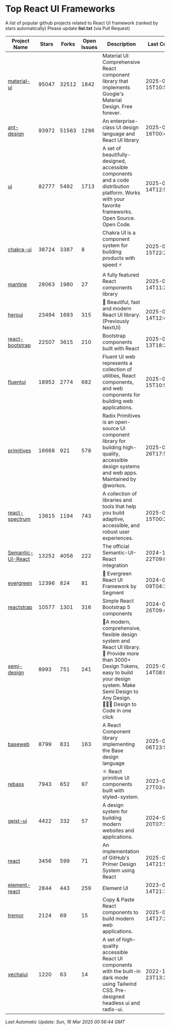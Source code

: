 # Top React UI Frameworks

A list of popular github projects related to React UI framework (ranked by stars automatically)
Please update **list.txt** (via Pull Request)

| Project Name | Stars | Forks | Open Issues | Description | Last Commit |
| ------------ | ----- | ----- | ----------- | ----------- | ----------- |
| [material-ui](https://github.com/mui/material-ui) |95047|32512|1842|Material UI: Comprehensive React component library that implements Google&#39;s Material Design. Free forever.|2025-03-15T10:52:57Z|
| [ant-design](https://github.com/ant-design/ant-design) |93972|51563|1296|An enterprise-class UI design language and React UI library|2025-03-16T00:44:55Z|
| [ui](https://github.com/shadcn-ui/ui) |82777|5492|1713|A set of beautifully-designed, accessible components and a code distribution platform. Works with your favorite frameworks. Open Source. Open Code.|2025-03-14T12:54:47Z|
| [chakra-ui](https://github.com/chakra-ui/chakra-ui) |38724|3387|8|Chakra UI is a component system for building products with speed ⚡️|2025-03-15T22:26:38Z|
| [mantine](https://github.com/mantinedev/mantine) |28063|1980|27|A fully featured React components library|2025-03-14T11:21:17Z|
| [heroui](https://github.com/heroui-inc/heroui) |23494|1693|315|🚀 Beautiful, fast and modern React UI library. (Previously NextUI)|2025-03-14T12:46:21Z|
| [react-bootstrap](https://github.com/react-bootstrap/react-bootstrap) |22507|3615|210|Bootstrap components built with React|2025-03-13T18:23:58Z|
| [fluentui](https://github.com/microsoft/fluentui) |18952|2774|682|Fluent UI web represents a collection of utilities, React components, and web components for building web applications.|2025-03-15T10:57:36Z|
| [primitives](https://github.com/radix-ui/primitives) |16668|921|578|Radix Primitives is an open-source UI component library for building high-quality, accessible design systems and web apps. Maintained by @workos.|2025-02-26T17:57:21Z|
| [react-spectrum](https://github.com/adobe/react-spectrum) |13615|1194|743|A collection of libraries and tools that help you build adaptive, accessible, and robust user experiences.|2025-03-15T00:27:48Z|
| [Semantic-UI-React](https://github.com/Semantic-Org/Semantic-UI-React) |13252|4056|222|The official Semantic-UI-React integration|2024-11-22T09:09:59Z|
| [evergreen](https://github.com/segmentio/evergreen) |12396|824|81|🌲 Evergreen React UI Framework by Segment|2024-07-09T04:30:28Z|
| [reactstrap](https://github.com/reactstrap/reactstrap) |10577|1301|316|Simple React Bootstrap 5 components|2024-09-26T09:40:49Z|
| [semi-design](https://github.com/DouyinFE/semi-design) |8993|751|241|🚀A modern, comprehensive, flexible design system and React UI library. 🎨 Provide more than 3000+ Design Tokens, easy to build your design system. Make Semi Design to Any Design.  🧑🏻‍💻 Design to Code in one click |2025-03-14T08:03:05Z|
| [baseweb](https://github.com/uber/baseweb) |8799|831|163|A React Component library implementing the Base design language|2025-01-06T23:55:32Z|
| [rebass](https://github.com/rebassjs/rebass) |7943|652|97|:atom_symbol: React primitive UI components built with styled-system.|2023-07-27T03:42:53Z|
| [geist-ui](https://github.com/geist-org/geist-ui) |4422|332|57|A design system for building modern websites and applications.|2024-07-20T07:18:46Z|
| [react](https://github.com/primer/react) |3456|599|71|An implementation of GitHub&#39;s Primer Design System using React|2025-03-14T21:52:59Z|
| [element-react](https://github.com/ElemeFE/element-react) |2844|443|259|Element UI|2023-01-14T21:13:08Z|
| [tremor](https://github.com/tremorlabs/tremor) |2124|69|15|Copy &amp; Paste React components to build modern web applications. |2025-02-14T17:21:35Z|
| [vechaiui](https://github.com/vechai/vechaiui) |1220|63|14|A set of high-quality accessible React UI components with the built-in dark mode using Tailwind CSS. Pre-designed headless ui and radix-ui.|2022-12-23T13:29:41Z|

*Last Automatic Update: Sun, 16 Mar 2025 00:56:44 GMT*